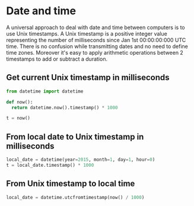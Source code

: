 # Date and time

A universal approach to deal with date and time between computers is to use Unix timestamps. 
A Unix timestamp is a positive integer value representing the number of milliseconds since Jan 1st 00:00:00:000 UTC time. 
There is no confusion while transmitting dates and no need to define time zones.
Moreover it's easy to apply arithmetic operations between 2 timestamps to add or subtract a duration. 

## Get current Unix timestamp in milliseconds

```python
from datetime import datetime

def now():
  return datetime.now().timestamp() * 1000

t = now()
```

## From local date to Unix timestamp in milliseconds

```python
local_date = datetime(year=2015, month=1, day=1, hour=0)
t = local_date.timestamp() * 1000
```

## From Unix timestamp to local time

```python
local_date = datetime.utcfromtimestamp(now() / 1000)
```
